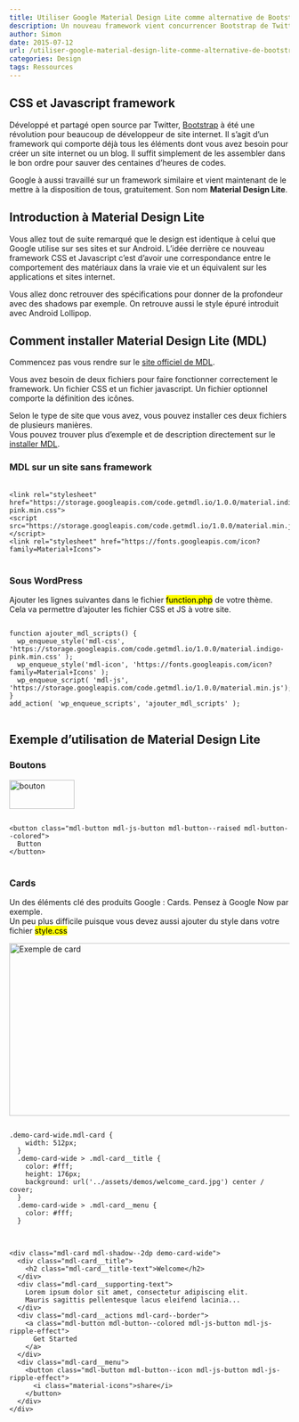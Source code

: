 ```yaml
---
title: Utiliser Google Material Design Lite comme alternative de Bootstrap
description: Un nouveau framework vient concurrencer Bootstrap de Twitter, Google Material Design Lite
author: Simon
date: 2015-07-12
url: /utiliser-google-material-design-lite-comme-alternative-de-bootstrap/
categories: Design
tags: Ressources
---
```

## CSS et Javascript framework

Développé et partagé open source par Twitter, <a href="http://getbootstrap.com/" target="_blank">Bootstrap</a> à été une révolution pour beaucoup de développeur de site internet. Il s&rsquo;agit d&rsquo;un framework qui comporte déjà tous les éléments dont vous avez besoin pour créer un site internet ou un blog. Il suffit simplement de les assembler dans le bon ordre pour sauver des centaines d&rsquo;heures de codes.

Google à aussi travaillé sur un framework similaire et vient maintenant de le mettre à la disposition de tous, gratuitement. Son nom **Material Design Lite**.

## Introduction à Material Design Lite

Vous allez tout de suite remarqué que le design est identique à celui que Google utilise sur ses sites et sur Android. L&rsquo;idée derrière ce nouveau framework CSS et Javascript c&rsquo;est d&rsquo;avoir une correspondance entre le comportement des matériaux dans la vraie vie et un équivalent sur les applications et sites internet.

Vous allez donc retrouver des spécifications pour donner de la profondeur avec des shadows par exemple. On retrouve aussi le style épuré introduit avec Android Lollipop.

## Comment installer Material Design Lite (MDL)

Commencez pas vous rendre sur le <a href="http://www.getmdl.io/started/index.html" target="_blank">site officiel de MDL</a>. 

Vous avez besoin de deux fichiers pour faire fonctionner correctement le framework. Un fichier CSS et un fichier javascript. Un fichier optionnel comporte la définition des icônes.

Selon le type de site que vous avez, vous pouvez installer ces deux fichiers de plusieurs manières.  
Vous pouvez trouver plus d&rsquo;exemple et de description directement sur le [installer MDL](http://www.getmdl.io/started/index.html).

### MDL sur un site sans framework

<pre>
  <code class="language-html">
&lt;link rel="stylesheet" href="https://storage.googleapis.com/code.getmdl.io/1.0.0/material.indigo-pink.min.css"&gt;
&lt;script src="https://storage.googleapis.com/code.getmdl.io/1.0.0/material.min.js"&gt;&lt;/script&gt;
&lt;link rel="stylesheet" href="https://fonts.googleapis.com/icon?family=Material+Icons"&gt;
</code>
</pre>

### Sous WordPress

Ajouter les lignes suivantes dans le fichier <mark>function.php</mark> de votre thème.  
Cela va permettre d&rsquo;ajouter les fichier CSS et JS à votre site.

<pre>
<code class="language-php">
function ajouter_mdl_scripts() {
  wp_enqueue_style('mdl-css', 'https://storage.googleapis.com/code.getmdl.io/1.0.0/material.indigo-pink.min.css' );
  wp_enqueue_style('mdl-icon', 'https://fonts.googleapis.com/icon?family=Material+Icons' );
  wp_enqueue_script( 'mdl-js', 'https://storage.googleapis.com/code.getmdl.io/1.0.0/material.min.js');
}
add_action( 'wp_enqueue_scripts', 'ajouter_mdl_scripts' );
</code>
</pre>

## Exemple d&rsquo;utilisation de Material Design Lite

### Boutons

<img src="http://www.bygga.fr/wp-content/uploads/2015/07/bouton.jpg" alt="bouton" width="117" height="52" class="aligncenter size-full wp-image-1063" />

<pre>
<code class="language-html">
&lt;button class="mdl-button mdl-js-button mdl-button--raised mdl-button--colored"&gt;
  Button
&lt;/button&gt;
</code>
</pre>

### Cards

Un des éléments clé des produits Google : Cards. Pensez à Google Now par exemple.  
Un peu plus difficile puisque vous devez aussi ajouter du style dans votre fichier <mark>style.css</mark>

<img src="http://www.bygga.fr/wp-content/uploads/2015/07/card-mdl.jpg" alt="Exemple de card" width="527" height="310" class="aligncenter size-full wp-image-1064" />  

<pre>
<code class="language-css">
.demo-card-wide.mdl-card {
    width: 512px;
  }
  .demo-card-wide &gt; .mdl-card__title {
    color: #fff;
    height: 176px;
    background: url('../assets/demos/welcome_card.jpg') center / cover;
  }
  .demo-card-wide &gt; .mdl-card__menu {
    color: #fff;
  }
</code>
</pre>

<pre>
<code class="language-html">
&lt;div class="mdl-card mdl-shadow--2dp demo-card-wide"&gt;
  &lt;div class="mdl-card__title"&gt;
    &lt;h2 class="mdl-card__title-text"&gt;Welcome&lt;/h2&gt;
  &lt;/div&gt;
  &lt;div class="mdl-card__supporting-text"&gt;
    Lorem ipsum dolor sit amet, consectetur adipiscing elit.
    Mauris sagittis pellentesque lacus eleifend lacinia...
  &lt;/div&gt;
  &lt;div class="mdl-card__actions mdl-card--border"&gt;
    &lt;a class="mdl-button mdl-button--colored mdl-js-button mdl-js-ripple-effect"&gt;
      Get Started
    &lt;/a&gt;
  &lt;/div&gt;
  &lt;div class="mdl-card__menu"&gt;
    &lt;button class="mdl-button mdl-button--icon mdl-js-button mdl-js-ripple-effect"&gt;
      &lt;i class="material-icons"&gt;share&lt;/i&gt;
    &lt;/button&gt;
  &lt;/div&gt;
&lt;/div&gt;
</code>
</pre>

